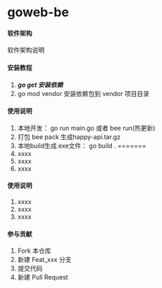 # goweb-be

#### 软件架构
软件架构说明


#### 安装教程


1.  ***go get 安装依赖***
2.  go mod vendor 安装依赖包到 vendor 项目目录

#### 使用说明

1.  本地开发： go run main.go 或者 bee run(热更新)
2.  打包 bee pack 生成happy-api.tar.gz
3.  本地build生成.exe文件： go build .
=======
1.  xxxx
2.  xxxx
3.  xxxx

#### 使用说明

1.  xxxx
2.  xxxx
3.  xxxx

#### 参与贡献

1.  Fork 本仓库
2.  新建 Feat_xxx 分支
3.  提交代码
4.  新建 Pull Request

